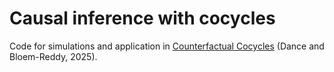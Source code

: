 # Causal inference with cocycles
Code for simulations and application in [Counterfactual Cocycles](https://hwdance.github.io/files/CounterfactualCocycles.pdf) (Dance and Bloem-Reddy, 2025).



